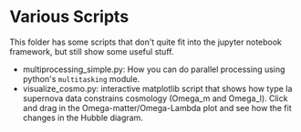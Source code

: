 # Various Scripts

This folder has some scripts that don't quite fit into the jupyter notebook
framework, but still show some useful stuff.

 * multiprocessing_simple.py:  How you can do parallel processing using 
   python's `multitasking` module.
 * visualize_cosmo.py:  interactive matplotlib script that shows how type Ia
   supernova data constrains cosmology (Omega_m and Omega_l). Click and drag
   in the Omega-matter/Omega-Lambda plot and see how the fit changes in the
   Hubble diagram.
